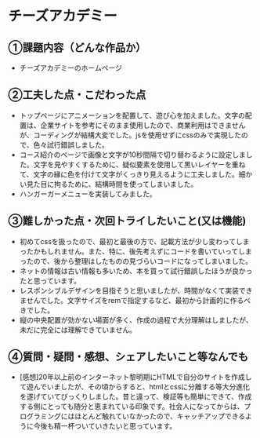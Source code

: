 # チーズアカデミー

## ①課題内容（どんな作品か）
- チーズアカデミーのホームページ

## ②工夫した点・こだわった点
- トップページにアニメーションを配置して、遊び心を加えました。文字の配置は、企業サイトを参考にそのまま使用したので、商業利用はできませんが、コーディングが結構大変でした。jsを使用せずにcssのみで実現したので、色々試行錯誤しました。
- コース紹介のページで画像と文字が10秒間隔で切り替わるように設定しました。文字を見やすくするために、疑似要素を使用して黒いレイヤーを重ねて、文字の縁に色を付けて文字がくっきり見えるように工夫しました。細かい見た目に拘るために、結構時間を使ってしまいました。
- ハンガーガーメニューを実装してみました。

## ③難しかった点・次回トライしたいこと(又は機能)
- 初めてcssを扱ったので、最初と最後の方で、記載方法が少し変わってしまったかもしれません。また、特に、後先考えずにコードを書いていってしまったので、後から整理はしたものの見づらいコードになってしまいました。
- ネットの情報は古い情報も多いため、本を買って試行錯誤したほうが良かったと思っています。
- レスポンシブルデザインを目指そうと思いましたが、時間がなくて実装できませんでした。文字サイズをremで指定するなど、最初から計画的に作るべきでした。
- 縦の中央配置が効かない場面が多く、作成の過程で大分理解はしましたが、未だに完全には理解できていません。

## ④質問・疑問・感想、シェアしたいこと等なんでも
- [感想]20年以上前のインターネット黎明期にHTMLで自分のサイトを作成して遊んでいましたが、その頃からすると、htmlとcssに分離する等大分進化を遂げていてびっくりしました。昔と違って、検証等も簡単にできて、作成する側にとっても随分と恵まれている印象です。社会人になってからは、プログラミングにはほとんど触れていなかったので、キャッチアップできるように今後も精一杯ついていきたいと思っています。
